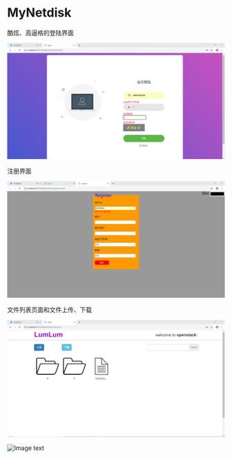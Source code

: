 # MyNetdisk

酷炫、高逼格的登陆界面  
  
![Image text](https://github.com/Kubernatess/MyNetdisk/blob/master/WebContent/images/screenshot/screenshot.png)

注册界面  
  
![Image text](https://github.com/Kubernatess/MyNetdisk/blob/master/WebContent/images/screenshot/screenshot2.png)

文件列表页面和文件上传、下载
  
![Image text](https://github.com/Kubernatess/MyNetdisk/blob/master/WebContent/images/screenshot/screenshot3.png)  

![Image text](https://github.com/Kubernatess/MyNetdisk/blob/master/WebContent/images/screenshot/screenshot4.png)
